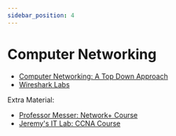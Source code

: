 ```yaml
---
sidebar_position: 4
---
```


# Computer Networking
- [Computer Networking: A Top Down Approach](https://gaia.cs.umass.edu/kurose_ross/online_lectures.htm)
- [Wireshark Labs](http://gaia.cs.umass.edu/kurose_ross/wireshark.php)

Extra Material:
- [Professor Messer: Network+ Course](https://youtu.be/playlist?list=PLG49S3nxzAnl_tQe3kvnmeMid0mjF8Le8)
- [Jeremy's IT Lab: CCNA Course](https://youtu.be/playlist?list=PLxbwE86jKRgMpuZuLBivzlM8s2Dk5lXBQ)
